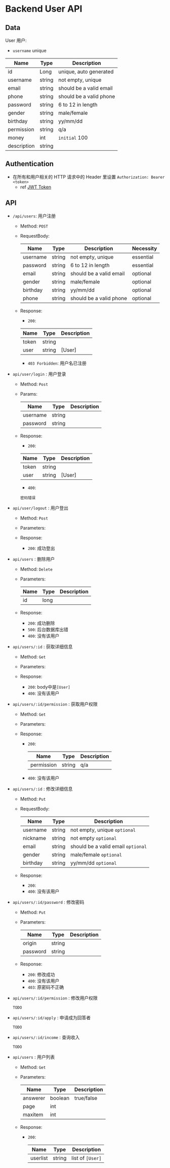 # Backend User API


## Data


 User 用户:
  - `username` unique  

  | Name        | Type   | Description             |
  | --------    | ------ | ----------------------- |
  | id          | Long   | unique, auto generated  | 
  | username    | string | not empty, unique       |
  | email       | string | should be a valid email |
  | phone       | string | should be a valid phone |
  | password    | string | 6 to 12 in length       |
  | gender      | string | male/female             |
  | birthday    | string | yy/mm/dd                |
  | permission  | string | q/a                     |
  | money       | int    | `initial` 100           |
  | description | string |                         |
 

## Authentication


- 在所有和用户相关的 HTTP 请求中的 Header 里设置 `Authorization: Bearer <token>`
  - ref [JWT Token](https://jwt.io/introduction)


## API


- `/api/users`: 用户注册
  
  - Method: `POST`
  
  - RequestBody:

    | Name     | Type   | Description             | Necessity |
    | -------- | ------ | ----------------------- | --------- |
    | username | string | not empty, unique       | essential |
    | password | string | 6 to 12 in length       | essential |
    | email    | string | should be a valid email | optional  |
    | gender   | string | male/female             | optional  |
    | birthday | string | yy/mm/dd                | optional  |
    | phone    | string | should be a valid phone | optional  |
  
  - Response:
    - `200`:
 
    | Name    | Type   | Description  |
    | ------- | ------ | ------------ |
    | token | string    |             |
    | user  | string    | [User]      |
        
    - `403 Forbidden`: 用户名已注册


- `api/user/login` : 用户登录
  
  - Method: `Post`

  - Params:

    | Name     | Type   | Description             |
    | -------- | ------ | ----------------------- |
    | username | string |                         |
    | password | string |                         |
  
  - Response:
    - `200`:

    | Name    | Type   | Description  |
    | ------- | ------ | ------------ |
    | token   | string |              |
    | user    | string | [User]       |
    - `400`:
     ```
    密码错误
    ```
  
- `api/user/logout` : 用户登出
  
  - Method: `Post`
  
  - Parameters:

  - Response:
    - `200`: 成功登出


- `api/users` : 删除用户
  
  - Method: `Delete`
  
  - Parameters:

    | Name     | Type   | Description             |
    | -------- | ------ | ----------------------- |
    | id       | long   |                         |
  
  - Response:
    - `200`: 成功删除
    - `500`: 后台数据库出错
    - `400`: 没有该用户
    
    
- `api/users/:id` : 获取详细信息
    
    - Method: `Get`
  
    - Parameters:
  
    - Response:
        - `200`: body中是`[User]`
        - `400`: 没有该用户


- `api/users/:id/permission` : 获取用户权限
  
  - Method: `Get`
  
  - Parameters:
  
  - Response:
    - `200`:

      | Name      | Type   | Description             |
      | --------  | ------ | ----------------------- |
      | permission| string | q/a                     |
    - `400`: 没有该用户
    

- `api/users/:id` : 修改详细信息
  
  - Method: `Put`
  
  - RequestBody:

    | Name     | Type   | Description                       |
    | -------- | ------ | -----------------------           |
    | username | string | not empty, unique       `optional`|
    | nickname | string | not empty               `optional`|
    | email    | string | should be a valid email `optional`|
    | gender   | string | male/female             `optional`|
    | birthday | string | yy/mm/dd                `optional`|
  
  - Response:
    - `200`:
    - `400`: 没有该用户


- `api/users/:id/password` : 修改密码
  
  - Method: `Put`
  
  - Parameters:

    | Name      | Type   | Description             |
    | --------  | ------ | ----------------------- |
    | origin    | string |                         |
    | password  | string |                         |
  
  - Response:
    - `200`: 修改成功
    - `400`: 没有该用户
    - `403`: 原密码不正确


- `api/users/:id/permission` : 修改用户权限
    ```
  TODO
  ```


- `api/users/:id/apply` : 申请成为回答者

    ```
  TODO
  ```


- `api/users/:id/income` : 查询收入

    ```
  TODO
  ```


- `api/users` : 用户列表
  
  - Method: `Get`
  
  - Parameters:

    | Name     | Type      | Description      |
    | -------  | ------    | ------------     |
    | answerer | boolean   | true/false       |
    | page     | int       |                  |
    | maxitem  | int       |                  |
  

  - Response:
    - `200`:
      
      | Name     | Type      | Description      |
      | -------  | ------    | ------------     |
      | userlist | string    | list of `[User]` |
    
    